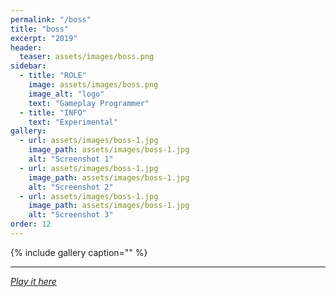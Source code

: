 ```yaml
---
permalink: "/boss"
title: "boss"
excerpt: "2019"
header:
  teaser: assets/images/boss.png
sidebar:
  - title: "ROLE"
    image: assets/images/boss.png
    image_alt: "logo"
    text: "Gameplay Programmer"
  - title: "INFO"
    text: "Experimental"
gallery:
  - url: assets/images/boss-1.jpg
    image_path: assets/images/boss-1.jpg
    alt: "Screenshot 1"
  - url: assets/images/boss-1.jpg
    image_path: assets/images/boss-1.jpg
    alt: "Screenshot 2"
  - url: assets/images/boss-1.jpg
    image_path: assets/images/boss-1.jpg
    alt: "Screenshot 3"
order: 12
---
```


{% include gallery caption="" %}



------







[*Play it here*]()